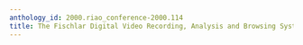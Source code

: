 ```yaml
---
anthology_id: 2000.riao_conference-2000.114
title: The Fischlar Digital Video Recording, Analysis and Browsing System
---
```

